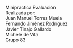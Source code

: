 Minipractica Evaluación</br>
Realizada por:</br>
Juan Manuel Torres Muela</br>
Fernando Jiménez Rodríguez</br>
Javier Tinajo Gallardo</br>
Michele de Vita</br>
Grupo 83

